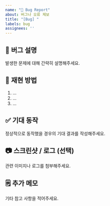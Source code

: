 ```yaml
---
name: "🐛 Bug Report"
about: 버그나 오류 제보
title: "[Bug] "
labels: bug
assignees: ''
---
```


## 🐞 버그 설명
발생한 문제에 대해 간략히 설명해주세요.

## 🔄 재현 방법
1. ...
2. ...
3. ...

## ✅ 기대 동작
정상적으로 동작했을 경우의 기대 결과를 작성해주세요.

## 📷 스크린샷 / 로그 (선택)
관련 이미지나 로그를 첨부해주세요.

## 🗒️ 추가 메모
기타 참고 사항을 적어주세요.
